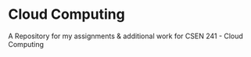 # Cloud Computing
A Repository for my assignments &amp; additional work for CSEN 241 - Cloud Computing
